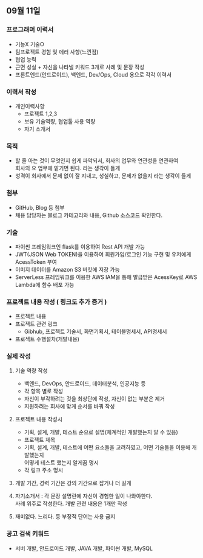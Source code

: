 ## 09월 11일

### 프로그래머 이력서 
- 기능X 기술O
- 팀프로젝트 경험 및 에러 사항(느낀점)
- 협업 능력
- 근면 성실 + 자신을 나타낼 키워드 3개로 사례 및 문장 작성
- 프론트엔드(안드로이드), 백엔드, Dev/Ops, Cloud 용으로 각각 이력서

### 이력서 작성
- 개인이력사항
  - 프로젝트 1,2,3 
  - 보유 기술역량, 협업툴 사용 역량
  - 자기 소개서

### 목적
- 할 줄 아는 것이 무엇인지 쉽게 파악되서, 회사의 업무와 연관성을 연관하여  
회사의 요 업무에 맡기면 된다. 라는 생각이 들게
- 성격이 회사에서 문제 없이 잘 지내고, 성실하고, 문제가 없을지 라는 생각이 들게

### 첨부
- GitHub, Blog 등 첨부 
- 채용 담당자는 블로그 카테고리와 내용, Github 소스코드 확인한다.

### 기술
- 파이썬 프레임워크인 flask를 이용하여 Rest API 개발 가능
- JWT(JSON Web TOKEN)을 이용하여 회원가입/로그인 기능 구현 및 유저에게 AcessToken 부여
- 이미지 데이터를 Amazon S3 버킷에 저장 가능
- ServerLess 프레임워크를 이용한 AWS IAM을 통해 발급받은 AcessKey로 AWS Lambda에 함수 배포 가능


### 프로젝트 내용 작성 ( 링크도 추가 증거 )
- 프로젝트 내용
- 프로젝트 관련 링크
  - Gibhub, 프로젝트 기술서, 화면기획서, 테이블명세서, API명세서
- 프로젝트 수행절차(개발내용)


### 실제 작성 
1. 기술 역량 작성
    - 백엔드, DevOps, 안드로이드, 데이터분석, 인공지능 등
    - 각 항목 별로 작성
    - 자신이 부각하려는 것을 최상단에 작성, 자신이 없는 부분은 제거
    - 지원하려는 회사에 맞게 순서를 바꿔 작성

2. 프로젝트 내용 작성시
    - 기획, 설계, 개발, 테스트 순으로 설명(체계적인 개발했는지 알 수 있음)
    - 프로젝트 제목
    - 기획, 설계, 개발, 테스트에 어떤 요소들을 고려하였고, 어떤 기술들을 이용해 개발했는지  
어떻게 테스트 했는지 알게끔 명시
    - 각 링크 주소 명시

3. 개발 기간, 경력 기간은 강의 기간으로 잡거나 더 길게
4. 자기소개서 : 각 문장 설명란에 자신이 경험한 일이 나와야한다.  
사례 위주로 작성한다. 개발 관련 내용은 1개만 작성
5. 재미없다. 느리다. 등 부정적 단어는 사용 금지

### 공고 검색 키워드
- 서버 개발, 안드로이드 개발, JAVA 개발, 파이썬 개발, MySQL